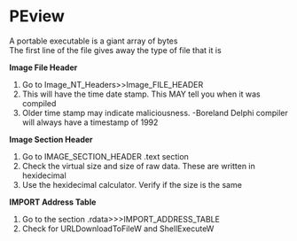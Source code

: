 # PEview
A portable executable is a giant array of bytes  
The first line of the file gives away the type of file that it is  

**Image File Header**  
1. Go to Image_NT_Headers>>Image_FILE_HEADER
2. This will have the time date stamp. This MAY tell you when it was compiled
3. Older time stamp may indicate maliciousness.
   -Boreland Delphi compiler will always have a timestamp of 1992

**Image Section Header**
1. Go to IMAGE_SECTION_HEADER .text section
2. Check the virtual size and size of raw data. These are written in hexidecimal
3. Use the hexidecimal calculator. Verify if the size is the same

**IMPORT Address Table**
1. Go to the section .rdata>>>IMPORT_ADDRESS_TABLE
2. Check for URLDownloadToFileW and ShellExecuteW
